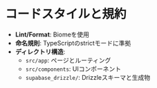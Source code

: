 # コードスタイルと規約
- **Lint/Format**: Biomeを使用
- **命名規則**: TypeScriptのstrictモードに準拠
- **ディレクトリ構造**:
  - `src/app`: ページとルーティング
  - `src/components`: UIコンポーネント
  - `supabase_drizzle/`: Drizzleスキーマと生成物
